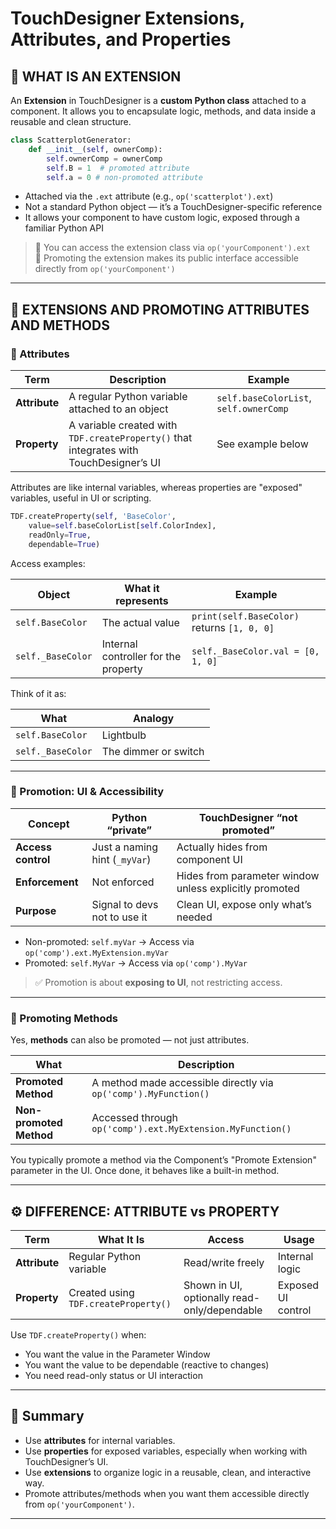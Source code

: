 # TouchDesigner Extensions, Attributes, and Properties

## 📌 WHAT IS AN EXTENSION

An **Extension** in TouchDesigner is a **custom Python class** attached to a component. It allows you to encapsulate logic, methods, and data inside a reusable and clean structure.

```python
class ScatterplotGenerator:
    def __init__(self, ownerComp):
        self.ownerComp = ownerComp
        self.B = 1  # promoted attribute
        self.a = 0 # non-promoted attribute
```

- Attached via the `.ext` attribute (e.g., `op('scatterplot').ext`)
- Not a standard Python object — it’s a TouchDesigner-specific reference
- It allows your component to have custom logic, exposed through a familiar Python API

> 🔹 You can access the extension class via `op('yourComponent').ext`  
> 🔹 Promoting the extension makes its public interface accessible directly from `op('yourComponent')`

---

## 🚀 EXTENSIONS AND PROMOTING ATTRIBUTES AND METHODS

### 🔸 Attributes

| Term | Description | Example |
|------|-------------|---------|
| **Attribute** | A regular Python variable attached to an object | `self.baseColorList`, `self.ownerComp` |
| **Property**  | A variable created with `TDF.createProperty()` that integrates with TouchDesigner’s UI | See example below |

Attributes are like internal variables, whereas properties are "exposed" variables, useful in UI or scripting.

```python
TDF.createProperty(self, 'BaseColor',
    value=self.baseColorList[self.ColorIndex],
    readOnly=True,
    dependable=True)
```

Access examples:

| Object | What it represents | Example |
|--------|---------------------|---------|
| `self.BaseColor` | The actual value | `print(self.BaseColor)` returns `[1, 0, 0]` |
| `self._BaseColor` | Internal controller for the property | `self._BaseColor.val = [0, 1, 0]` |

Think of it as:

| What | Analogy |
|------|---------|
| `self.BaseColor` | Lightbulb |
| `self._BaseColor` | The dimmer or switch |

---

### 🔸 Promotion: UI & Accessibility

| Concept | Python “private” | TouchDesigner “not promoted” |
|--------|-------------------|-------------------------------|
| **Access control** | Just a naming hint (`_myVar`) | Actually hides from component UI |
| **Enforcement** | Not enforced | Hides from parameter window unless explicitly promoted |
| **Purpose** | Signal to devs not to use it | Clean UI, expose only what’s needed |

- Non-promoted: `self.myVar` → Access via `op('comp').ext.MyExtension.myVar`
- Promoted: `self.MyVar` → Access via `op('comp').MyVar`

> ✅ Promotion is about **exposing to UI**, not restricting access.

---

### 🔸 Promoting Methods

Yes, **methods** can also be promoted — not just attributes.

| What | Description |
|------|-------------|
| **Promoted Method** | A method made accessible directly via `op('comp').MyFunction()` |
| **Non-promoted Method** | Accessed through `op('comp').ext.MyExtension.MyFunction()` |

You typically promote a method via the Component’s "Promote Extension" parameter in the UI. Once done, it behaves like a built-in method.

---

## ⚙️ DIFFERENCE: ATTRIBUTE vs PROPERTY

| Term | What It Is | Access | Usage |
|------|------------|--------|-------|
| **Attribute** | Regular Python variable | Read/write freely | Internal logic |
| **Property** | Created using `TDF.createProperty()` | Shown in UI, optionally read-only/dependable | Exposed UI control |

Use `TDF.createProperty()` when:
- You want the value in the Parameter Window
- You want the value to be dependable (reactive to changes)
- You need read-only status or UI interaction

---

## 🧠 Summary

- Use **attributes** for internal variables.
- Use **properties** for exposed variables, especially when working with TouchDesigner’s UI.
- Use **extensions** to organize logic in a reusable, clean, and interactive way.
- Promote attributes/methods when you want them accessible directly from `op('yourComponent')`.

---

